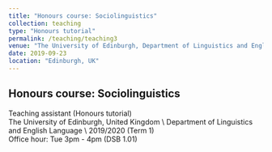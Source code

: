 ```yaml
---
title: "Honours course: Sociolinguistics"
collection: teaching
type: "Honours tutorial"
permalink: /teaching/teaching3
venue: "The University of Edinburgh, Department of Linguistics and English Language"
date: 2019-09-23
location: "Edinburgh, UK"
---
```

## Honours course: Sociolinguistics
Teaching assistant (Honours tutorial)  
The University of Edinburgh, United Kingdom \\
Department of Linguistics and English Language \\
2019/2020 (Term 1)  
Office hour: Tue 3pm - 4pm (DSB 1.01)
